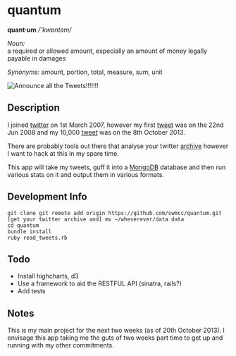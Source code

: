 # quantum

**quant·um**  */ˈˈkwɒntəm/*

*Noun:*  
a required or allowed amount, especially an amount of money legally payable in damages

*Synonyms:*	
amount, portion, total, measure, sum, unit

![Announce all the Tweets!!!!!!!](http://f.cl.ly/items/3d060M1c0K3v1g0T0W2F/1315118240688.jpg "Announce all the Tweets!!!!!!!")

## Description

I joined [twitter](http://www.twitter.com) on 1st March 2007, however my first [tweet](https://twitter.com/swmcc/statuses/841174273) was on the 22nd Jun 2008 and my 10,000 [tweet](https://twitter.com/swmcc/status/387510042020151296) was on the 8th October 2013.

There are probably tools out there that analyse your twitter [archive](https://blog.twitter.com/2012/your-twitter-archive) however I want to hack at this in my spare time.

This app will take my tweets, guff it into a [MongoDB](http://www.mongodb.org/) database and then run various stats on it and output them in various formats.

## Development Info

```
git clone git remote add origin https://github.com/swmcc/quantum.git
[get your twitter archive and] mv ~/wheverever/data data
cd quantum
bundle install
ruby read_tweets.rb
```

## Todo

  - Install highcharts, d3
  - Use a framework to aid the RESTFUL API (sinatra, rails?)
  - Add tests

## Notes

This is my main project for the next two weeks (as of 20th October 2013). I envisage this app taking me the guts of two weeks part time to get up and running with my other commitments.  
